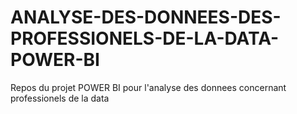 # ANALYSE-DES-DONNEES-DES-PROFESSIONELS-DE-LA-DATA-POWER-BI
Repos du projet POWER BI pour l'analyse des donnees concernant professionels de la data
